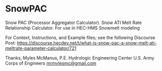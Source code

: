 # SnowPAC
Snow PAC (Processor Aggregator Calculator). Snow ATI Melt Rate Relationship Calculator. For use in HEC-HMS Snowmelt modeling

For Context, Instructions, and Example files; see the following Discourse Post: https://discourse.hecdev.net/t/what-is-snow-pac-a-snow-melt-ati-meltrate-parameter-calculator/721

Thanks,
Myles McManus, P.E.
Hydrologic Engineering Center
U.S. Army Corps of Engineers
mrmylesmc@gmail.com
